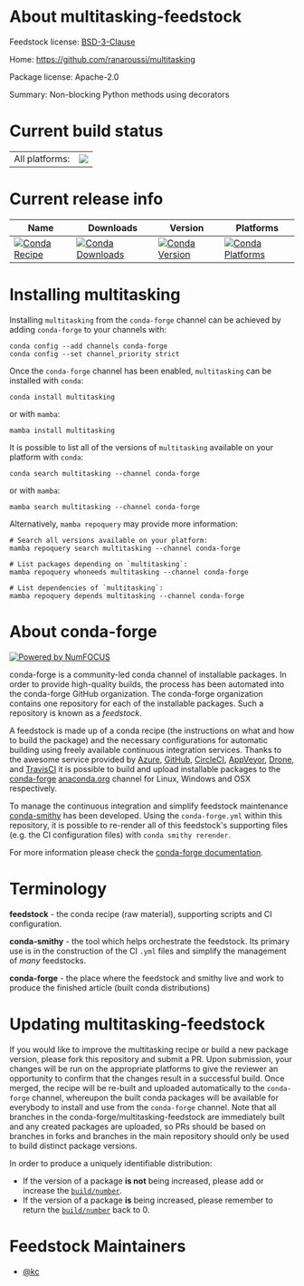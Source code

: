 About multitasking-feedstock
============================

Feedstock license: [BSD-3-Clause](https://github.com/conda-forge/multitasking-feedstock/blob/main/LICENSE.txt)

Home: https://github.com/ranaroussi/multitasking

Package license: Apache-2.0

Summary: Non-blocking Python methods using decorators

Current build status
====================


<table><tr><td>All platforms:</td>
    <td>
      <a href="https://dev.azure.com/conda-forge/feedstock-builds/_build/latest?definitionId=12879&branchName=main">
        <img src="https://dev.azure.com/conda-forge/feedstock-builds/_apis/build/status/multitasking-feedstock?branchName=main">
      </a>
    </td>
  </tr>
</table>

Current release info
====================

| Name | Downloads | Version | Platforms |
| --- | --- | --- | --- |
| [![Conda Recipe](https://img.shields.io/badge/recipe-multitasking-green.svg)](https://anaconda.org/conda-forge/multitasking) | [![Conda Downloads](https://img.shields.io/conda/dn/conda-forge/multitasking.svg)](https://anaconda.org/conda-forge/multitasking) | [![Conda Version](https://img.shields.io/conda/vn/conda-forge/multitasking.svg)](https://anaconda.org/conda-forge/multitasking) | [![Conda Platforms](https://img.shields.io/conda/pn/conda-forge/multitasking.svg)](https://anaconda.org/conda-forge/multitasking) |

Installing multitasking
=======================

Installing `multitasking` from the `conda-forge` channel can be achieved by adding `conda-forge` to your channels with:

```
conda config --add channels conda-forge
conda config --set channel_priority strict
```

Once the `conda-forge` channel has been enabled, `multitasking` can be installed with `conda`:

```
conda install multitasking
```

or with `mamba`:

```
mamba install multitasking
```

It is possible to list all of the versions of `multitasking` available on your platform with `conda`:

```
conda search multitasking --channel conda-forge
```

or with `mamba`:

```
mamba search multitasking --channel conda-forge
```

Alternatively, `mamba repoquery` may provide more information:

```
# Search all versions available on your platform:
mamba repoquery search multitasking --channel conda-forge

# List packages depending on `multitasking`:
mamba repoquery whoneeds multitasking --channel conda-forge

# List dependencies of `multitasking`:
mamba repoquery depends multitasking --channel conda-forge
```


About conda-forge
=================

[![Powered by
NumFOCUS](https://img.shields.io/badge/powered%20by-NumFOCUS-orange.svg?style=flat&colorA=E1523D&colorB=007D8A)](https://numfocus.org)

conda-forge is a community-led conda channel of installable packages.
In order to provide high-quality builds, the process has been automated into the
conda-forge GitHub organization. The conda-forge organization contains one repository
for each of the installable packages. Such a repository is known as a *feedstock*.

A feedstock is made up of a conda recipe (the instructions on what and how to build
the package) and the necessary configurations for automatic building using freely
available continuous integration services. Thanks to the awesome service provided by
[Azure](https://azure.microsoft.com/en-us/services/devops/), [GitHub](https://github.com/),
[CircleCI](https://circleci.com/), [AppVeyor](https://www.appveyor.com/),
[Drone](https://cloud.drone.io/welcome), and [TravisCI](https://travis-ci.com/)
it is possible to build and upload installable packages to the
[conda-forge](https://anaconda.org/conda-forge) [anaconda.org](https://anaconda.org/)
channel for Linux, Windows and OSX respectively.

To manage the continuous integration and simplify feedstock maintenance
[conda-smithy](https://github.com/conda-forge/conda-smithy) has been developed.
Using the ``conda-forge.yml`` within this repository, it is possible to re-render all of
this feedstock's supporting files (e.g. the CI configuration files) with ``conda smithy rerender``.

For more information please check the [conda-forge documentation](https://conda-forge.org/docs/).

Terminology
===========

**feedstock** - the conda recipe (raw material), supporting scripts and CI configuration.

**conda-smithy** - the tool which helps orchestrate the feedstock.
                   Its primary use is in the construction of the CI ``.yml`` files
                   and simplify the management of *many* feedstocks.

**conda-forge** - the place where the feedstock and smithy live and work to
                  produce the finished article (built conda distributions)


Updating multitasking-feedstock
===============================

If you would like to improve the multitasking recipe or build a new
package version, please fork this repository and submit a PR. Upon submission,
your changes will be run on the appropriate platforms to give the reviewer an
opportunity to confirm that the changes result in a successful build. Once
merged, the recipe will be re-built and uploaded automatically to the
`conda-forge` channel, whereupon the built conda packages will be available for
everybody to install and use from the `conda-forge` channel.
Note that all branches in the conda-forge/multitasking-feedstock are
immediately built and any created packages are uploaded, so PRs should be based
on branches in forks and branches in the main repository should only be used to
build distinct package versions.

In order to produce a uniquely identifiable distribution:
 * If the version of a package **is not** being increased, please add or increase
   the [``build/number``](https://docs.conda.io/projects/conda-build/en/latest/resources/define-metadata.html#build-number-and-string).
 * If the version of a package **is** being increased, please remember to return
   the [``build/number``](https://docs.conda.io/projects/conda-build/en/latest/resources/define-metadata.html#build-number-and-string)
   back to 0.

Feedstock Maintainers
=====================

* [@kc](https://github.com/kc/)

